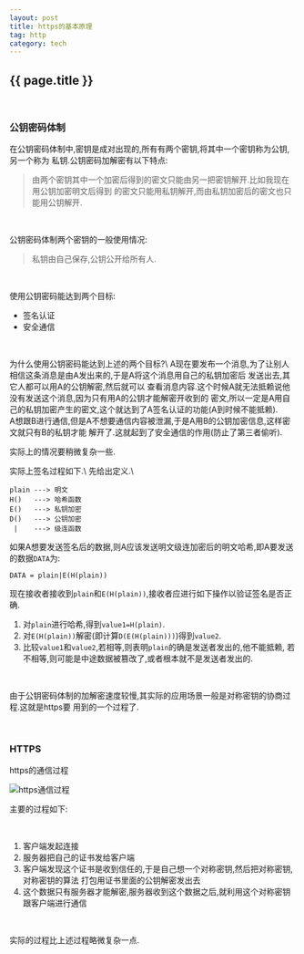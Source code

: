 ```yaml
---
layout: post
title: https的基本原理
tag: http
category: tech
---
```


## {{ page.title }}

<br/>

### 公钥密码体制
在公钥密码体制中,密钥是成对出现的,所有有两个密钥,将其中一个密钥称为公钥,另一个称为
私钥.公钥密码加解密有以下特点:

> 由两个密钥其中一个加密后得到的密文只能由另一把密钥解开.比如我现在用公钥加密明文后得到
的密文只能用私钥解开,而由私钥加密后的密文也只能用公钥解开.

<br/>

公钥密码体制两个密钥的一般使用情况:

> 私钥由自己保存,公钥公开给所有人.

<br/>

使用公钥密码能达到两个目标:

* 签名认证
* 安全通信

<br/>

为什么使用公钥密码能达到上述的两个目标?\\
A现在要发布一个消息,为了让别人相信这条消息是由A发出来的,于是A将这个消息用自己的私钥加密后
发送出去,其它人都可以用A的公钥解密,然后就可以
查看消息内容.这个时候A就无法抵赖说他没有发送这个消息,因为只有用A的公钥才能解密开收到的
密文,所以一定是A用自己的私钥加密产生的密文,这个就达到了A签名认证的功能(A到时候不能抵赖).
<br/>
A想跟B进行通信,但是A不想要通信内容被泄漏,于是A用B的公钥加密信息,这样密文就只有B的私钥才能
解开了.这就起到了安全通信的作用(防止了第三者偷听).<br/>

实际上的情况要稍微复杂一些.

实际上签名过程如下.\\
先给出定义.\\

~~~
plain ---> 明文
H()   ---> 哈希函数
E()   ---> 私钥加密
D()   ---> 公钥加密
 |    ---> 级连函数
~~~

如果A想要发送签名后的数据,则A应该发送明文级连加密后的明文哈希,即A要发送的数据`DATA`为:

~~~
DATA = plain|E(H(plain))
~~~

现在接收者接收到`plain`和`E(H(plain))`,接收者应进行如下操作以验证签名是否正确.

1. 对`plain`进行哈希,得到`value1=H(plain)`.
2. 对`E(H(plain))`解密(即计算`D(E(H(plain)))`)得到`value2`.
3. 比较`value1`和`value2`,若相等,则表明`plain`的确是发送者发出的,他不能抵赖,
若不相等,则可能是中途数据被篡改了,或者根本就不是发送者发出的.

<br/>

由于公钥密码体制的加解密速度较慢,其实际的应用场景一般是对称密钥的协商过程.这就是https要
用到的一个过程了.

<br/>

### HTTPS

https的通信过程

![https通信过程](http://cdn.liqwei.com/www/201211/20121130144420002.png)

主要的过程如下:

<br/>

1. 客户端发起连接
2. 服务器把自己的证书发给客户端
3. 客户端发现这个证书是收到信任的,于是自己想一个对称密钥,然后把对称密钥,对称密钥的算法
打包用证书里面的公钥解密发出去
4. 这个数据只有服务器才能解密,服务器收到这个数据之后,就利用这个对称密钥跟客户端进行通信

<br/>

实际的过程比上述过程略微复杂一点.
